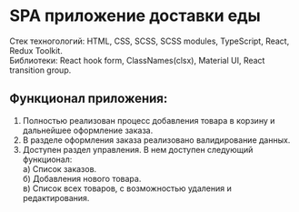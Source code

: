 # SPA приложение доставки еды

Стек техногологий: HTML, CSS, SCSS, SCSS modules, TypeScript, React, Redux Toolkit. <br/>
Библиотеки: React hook form, ClassNames(clsx), Material UI, React transition group.<br/>

## Функционал приложения:
1) Полностью реализован процесс добавления товара в корзину и дальнейшее оформление заказа.<br/>
2) В разделе оформления заказа реализовано валидирование данных.<br/>
3) Доступен раздел управления. В нем доступен следующий функционал:<br/>
  а) Список заказов.<br/>
  б) Добавления нового товара.<br/>
  в) Список всех товаров, с возможностью удаления и редактирования.<br/>

